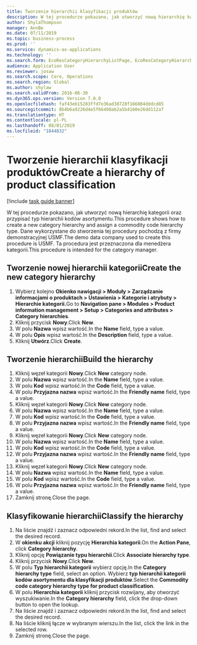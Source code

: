 ```yaml
---
title: Tworzenie hierarchii klasyfikacji produktów
description: W tej procedurze pokazano, jak utworzyć nową hierarchię kategorii oraz przypisać typ hierarchii kodów asortymentu.
author: ShylaThompson
manager: AnnBe
ms.date: 07/11/2019
ms.topic: business-process
ms.prod: ''
ms.service: dynamics-ax-applications
ms.technology: ''
ms.search.form: EcoResCategoryHierarchyListPage, EcoResCategoryHierarchyCreate, EcoResCategory, EcoResCategoryHierarchyRole
audience: Application User
ms.reviewer: josaw
ms.search.scope: Core, Operations
ms.search.region: Global
ms.author: shylaw
ms.search.validFrom: 2016-06-30
ms.dyn365.ops.version: Version 7.0.0
ms.openlocfilehash: faf43eb15283ffd7e36ad38728f166884dddcd85
ms.sourcegitcommit: 8b4b6a9226d4e5f66498ab2a5b4160e26dd112af
ms.translationtype: HT
ms.contentlocale: pl-PL
ms.lasthandoff: 08/01/2019
ms.locfileid: "1844832"
---
```

# <a name="create-a-hierarchy-of-product-classification"></a><span data-ttu-id="52963-103">Tworzenie hierarchii klasyfikacji produktów</span><span class="sxs-lookup"><span data-stu-id="52963-103">Create a hierarchy of product classification</span></span>

[!include [task guide banner](../../includes/task-guide-banner.md)]

<span data-ttu-id="52963-104">W tej procedurze pokazano, jak utworzyć nową hierarchię kategorii oraz przypisać typ hierarchii kodów asortymentu.</span><span class="sxs-lookup"><span data-stu-id="52963-104">This procedure shows how to create a new category hierarchy and assign a commodity code hierarchy type.</span></span> <span data-ttu-id="52963-105">Dane wykorzystane do stworzenia tej procedury pochodzą z firmy demonstracyjnej USMF.</span><span class="sxs-lookup"><span data-stu-id="52963-105">The demo data company used to create this procedure is USMF.</span></span> <span data-ttu-id="52963-106">Ta procedura jest przeznaczona dla menedżera kategorii.</span><span class="sxs-lookup"><span data-stu-id="52963-106">This procedure is intended for the category manager.</span></span>


## <a name="create-the-new-category-hierarchy"></a><span data-ttu-id="52963-107">Tworzenie nowej hierarchii kategorii</span><span class="sxs-lookup"><span data-stu-id="52963-107">Create the new category hierarchy</span></span>
1. <span data-ttu-id="52963-108">Wybierz kolejno **Okienko nawigacji > Moduły > Zarządzanie informacjami o produktach > Ustawienia > Kategorie i atrybuty > Hierarchie kategorii.**</span><span class="sxs-lookup"><span data-stu-id="52963-108">Go to **Navigation pane > Modules > Product information management > Setup > Categories and attributes > Category hierarchies**.</span></span>
2. <span data-ttu-id="52963-109">Kliknij przycisk **Nowy**.</span><span class="sxs-lookup"><span data-stu-id="52963-109">Click **New**.</span></span>
3. <span data-ttu-id="52963-110">W polu **Nazwa** wpisz wartość.</span><span class="sxs-lookup"><span data-stu-id="52963-110">In the **Name** field, type a value.</span></span>
4. <span data-ttu-id="52963-111">W polu **Opis** wpisz wartość.</span><span class="sxs-lookup"><span data-stu-id="52963-111">In the **Description** field, type a value.</span></span>
5. <span data-ttu-id="52963-112">Kliknij **Utwórz**.</span><span class="sxs-lookup"><span data-stu-id="52963-112">Click **Create**.</span></span>

## <a name="build-the-hierarchy"></a><span data-ttu-id="52963-113">Tworzenie hierarchii</span><span class="sxs-lookup"><span data-stu-id="52963-113">Build the hierarchy</span></span>
1. <span data-ttu-id="52963-114">Kliknij węzeł kategorii **Nowy**.</span><span class="sxs-lookup"><span data-stu-id="52963-114">Click **New** category node.</span></span>
2. <span data-ttu-id="52963-115">W polu **Nazwa** wpisz wartość.</span><span class="sxs-lookup"><span data-stu-id="52963-115">In the **Name** field, type a value.</span></span>
3. <span data-ttu-id="52963-116">W polu **Kod** wpisz wartość.</span><span class="sxs-lookup"><span data-stu-id="52963-116">In the **Code** field, type a value.</span></span>
4. <span data-ttu-id="52963-117">W polu **Przyjazna nazwa** wpisz wartość.</span><span class="sxs-lookup"><span data-stu-id="52963-117">In the **Friendly name** field, type a value.</span></span>
5. <span data-ttu-id="52963-118">Kliknij węzeł kategorii **Nowy**.</span><span class="sxs-lookup"><span data-stu-id="52963-118">Click **New** category node.</span></span>
6. <span data-ttu-id="52963-119">W polu **Nazwa** wpisz wartość.</span><span class="sxs-lookup"><span data-stu-id="52963-119">In the **Name** field, type a value.</span></span>
7. <span data-ttu-id="52963-120">W polu **Kod** wpisz wartość.</span><span class="sxs-lookup"><span data-stu-id="52963-120">In the **Code** field, type a value.</span></span>
8. <span data-ttu-id="52963-121">W polu **Przyjazna nazwa** wpisz wartość.</span><span class="sxs-lookup"><span data-stu-id="52963-121">In the **Friendly name** field, type a value.</span></span>
9. <span data-ttu-id="52963-122">Kliknij węzeł kategorii **Nowy**.</span><span class="sxs-lookup"><span data-stu-id="52963-122">Click **New** category node.</span></span>
10. <span data-ttu-id="52963-123">W polu **Nazwa** wpisz wartość.</span><span class="sxs-lookup"><span data-stu-id="52963-123">In the **Name** field, type a value.</span></span>
11. <span data-ttu-id="52963-124">W polu **Kod** wpisz wartość.</span><span class="sxs-lookup"><span data-stu-id="52963-124">In the **Code** field, type a value.</span></span>
12. <span data-ttu-id="52963-125">W polu **Przyjazna nazwa** wpisz wartość.</span><span class="sxs-lookup"><span data-stu-id="52963-125">In the **Friendly name** field, type a value.</span></span>
13. <span data-ttu-id="52963-126">Kliknij węzeł kategorii **Nowy**.</span><span class="sxs-lookup"><span data-stu-id="52963-126">Click **New** category node.</span></span>
14. <span data-ttu-id="52963-127">W polu **Nazwa** wpisz wartość.</span><span class="sxs-lookup"><span data-stu-id="52963-127">In the **Name** field, type a value.</span></span>
15. <span data-ttu-id="52963-128">W polu **Kod** wpisz wartość.</span><span class="sxs-lookup"><span data-stu-id="52963-128">In the **Code** field, type a value.</span></span>
16. <span data-ttu-id="52963-129">W polu **Przyjazna nazwa** wpisz wartość.</span><span class="sxs-lookup"><span data-stu-id="52963-129">In the **Friendly name** field, type a value.</span></span>
17. <span data-ttu-id="52963-130">Zamknij stronę.</span><span class="sxs-lookup"><span data-stu-id="52963-130">Close the page.</span></span>

## <a name="classify-the-hierarchy"></a><span data-ttu-id="52963-131">Klasyfikowanie hierarchii</span><span class="sxs-lookup"><span data-stu-id="52963-131">Classify the hierarchy</span></span>
1. <span data-ttu-id="52963-132">Na liście znajdź i zaznacz odpowiedni rekord.</span><span class="sxs-lookup"><span data-stu-id="52963-132">In the list, find and select the desired record.</span></span>
2. <span data-ttu-id="52963-133">W **okienku akcji** kliknij pozycję **Hierarchia kategorii**.</span><span class="sxs-lookup"><span data-stu-id="52963-133">On the **Action Pane**, click **Category hierarchy**.</span></span>
3. <span data-ttu-id="52963-134">Kliknij opcję **Powiązanie typu hierarchii**.</span><span class="sxs-lookup"><span data-stu-id="52963-134">Click **Associate hierarchy type**.</span></span>
4. <span data-ttu-id="52963-135">Kliknij przycisk **Nowy**.</span><span class="sxs-lookup"><span data-stu-id="52963-135">Click **New**.</span></span>
5. <span data-ttu-id="52963-136">W polu **Typ hierarchii kategorii** wybierz opcję.</span><span class="sxs-lookup"><span data-stu-id="52963-136">In the **Category hierarchy type** field, select an option.</span></span> <span data-ttu-id="52963-137">Wybierz **typ hierarchii kategorii kodów asortymentu dla klasyfikacji produktów**.</span><span class="sxs-lookup"><span data-stu-id="52963-137">Select the **Commodity code category hierarchy type for product classification**.</span></span>  
6. <span data-ttu-id="52963-138">W polu **Hierarchia kategorii** kliknij przycisk rozwijany, aby otworzyć wyszukiwanie.</span><span class="sxs-lookup"><span data-stu-id="52963-138">In the **Category hierarchy** field, click the drop-down button to open the lookup.</span></span>
7. <span data-ttu-id="52963-139">Na liście znajdź i zaznacz odpowiedni rekord.</span><span class="sxs-lookup"><span data-stu-id="52963-139">In the list, find and select the desired record.</span></span>
8. <span data-ttu-id="52963-140">Na liście kliknij łącze w wybranym wierszu.</span><span class="sxs-lookup"><span data-stu-id="52963-140">In the list, click the link in the selected row.</span></span>
9. <span data-ttu-id="52963-141">Zamknij stronę.</span><span class="sxs-lookup"><span data-stu-id="52963-141">Close the page.</span></span>

